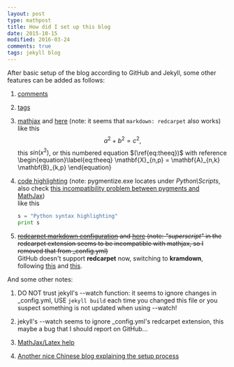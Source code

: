 ```yaml
---
layout: post
type: mathpost
title: How did I set up this blog
date: 2015-10-15
modified: 2016-03-24
comments: true
tags: jekyll blog
---
```


After basic setup of the blog according to GitHub and Jekyll, some other features can be added as follows:

1. [comments](http://www.perfectlyrandom.org/2014/06/29/adding-disqus-to-your-jekyll-powered-github-pages/)  

2. [tags](http://christianspecht.de/2014/10/25/separate-pages-per-tag-category-with-jekyll-without-plugins/)  

3. [mathjax](http://haixing-hu.github.io/programming/2013/09/20/how-to-use-mathjax-in-jekyll-generated-github-pages/) and [here](https://gist.github.com/mikelove/cbf6eb431406852ba725) (note: it seems that `markdown: redcarpet` also works)  
like this  
   $$
   a^2 + b^2 = c^2,
   $$
this $sin(x^2)$, or this numbered equation $(\ref{eq:theeq})$ with reference   
\begin{equation}\label{eq:theeq}
\mathbf{X}\_{n,p} = \mathbf{A}\_{n,k} \mathbf{B}\_{k,p}
\end{equation}  

4. [code highlighting](http://tuxette.nathalievilla.org/?p=1574) (note: pygmentize.exe locates under *Python\Scripts*, also check [this incompatibility problem between pygments and MathJax](https://github.com/mathjax/mathjax-docs/wiki/MathJax-CSS-classes-etc#mathjax-vs-pygments))  
like this
   
   ```python
   s = "Python syntax highlighting"
   print s
   ```   
   
5. <del> [redcarpet markdown configuration](http://sholsinger.com/2014/03/jekyll-github-flavored-markdown) and [here](https://george-hawkins.github.io/basic-gfm-jekyll/redcarpet-extensions.html) (note: *"superscript"* in the redcarpet extension seems to be incompatible with mathjax, so I removed that from _config.yml) </del>  
GitHub doesn't support **redcarpet** now, switching to **kramdown**, following [this](http://idratherbewriting.com/2016/02/21/bug-with-kramdown-and-rouge-with-github-pages/) and [this](http://mazhuang.org/2016/02/04/switch-to-kramdown-from-redcarpet/).

And some other notes:

1. DO NOT trust jekyll's --watch function: it seems to ignore changes in _config.yml, USE `jekyll build` each time you changed this file or you suspect something is not updated when using --watch!  

2. jekyll's --watch seems to ignore _config.yml's redcarpet extension, this maybe a bug that I should report on GitHub...  

3. [MathJax/Latex help](http://meta.math.stackexchange.com/questions/5020/mathjax-basic-tutorial-and-quick-reference)  

4. [Another nice Chinese blog explaining the setup process](http://leequangang.github.io/tech/2013/06/09/github_jekyll_mathjax.html)  